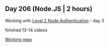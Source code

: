 ## Day 206 (Node.JS | 2 hours)

Working with [Level 2 Node Authentication](https://levelup.video/tutorials/level-2-node-authentication) - day 3

finished 13-14 videos

[Working repo](https://github.com/alexvyber/node-auth)

